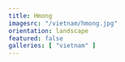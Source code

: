 ```yaml
---
title: Hmong
imagesrc: "/vietnam/hmong.jpg"
orientation: landscape
featured: false
galleries: [ "vietnam" ]
---
```

